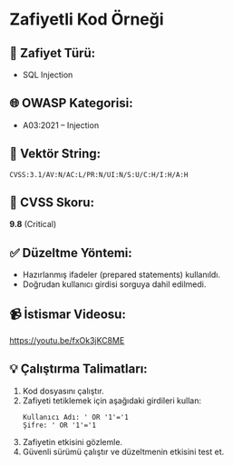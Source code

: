 
# Zafiyetli Kod Örneği

## 🚨 Zafiyet Türü:
- SQL Injection

## 🌐 OWASP Kategorisi:
- A03:2021 – Injection

## 🧬 Vektör String:
`CVSS:3.1/AV:N/AC:L/PR:N/UI:N/S:U/C:H/I:H/A:H`

## 🎯 CVSS Skoru:
**9.8** (Critical)

## ✅ Düzeltme Yöntemi:
- Hazırlanmış ifadeler (prepared statements) kullanıldı.
- Doğrudan kullanıcı girdisi sorguya dahil edilmedi.

## 📹 İstismar Videosu:
https://youtu.be/fxOk3jKC8ME

## 💡 Çalıştırma Talimatları:
1. Kod dosyasını çalıştır.
2. Zafiyeti tetiklemek için aşağıdaki girdileri kullan:
   ```
   Kullanıcı Adı: ' OR '1'='1
   Şifre: ' OR '1'='1
   ```
3. Zafiyetin etkisini gözlemle.
4. Güvenli sürümü çalıştır ve düzeltmenin etkisini test et.

